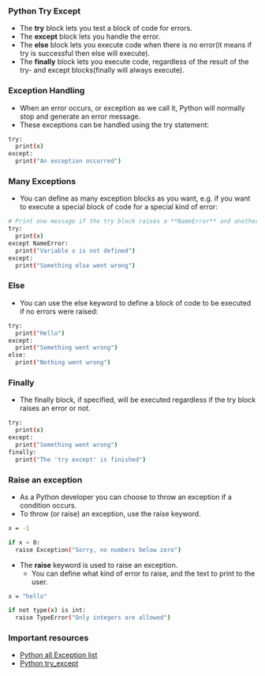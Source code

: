 ### Python Try Except
* The **try** block lets you test a block of code for errors.
* The **except** block lets you handle the error.
* The **else** block lets you execute code when there is no error(it means if try is successful then else will execute).
* The **finally** block lets you execute code, regardless of the result of the try- and except blocks(finally will always execute).

### Exception Handling
* When an error occurs, or exception as we call it, Python will normally stop and generate an error message.
* These exceptions can be handled using the try statement:
```bash
try:
  print(x)
except:
  print("An exception occurred") 
```

### Many Exceptions
* You can define as many exception blocks as you want, e.g. if you want to execute a special block of code for a special kind of error:
```bash
# Print one message if the try block raises a **NameError** and another for other errors:
try:
  print(x)
except NameError:
  print("Variable x is not defined")
except:
  print("Something else went wrong") 
```

### Else
* You can use the else keyword to define a block of code to be executed if no errors were raised:
```bash
try:
  print("Hello")
except:
  print("Something went wrong")
else:
  print("Nothing went wrong") 
```

### Finally
* The finally block, if specified, will be executed regardless if the try block raises an error or not.
```bash
try:
  print(x)
except:
  print("Something went wrong")
finally:
  print("The 'try except' is finished") 
```

### Raise an exception
* As a Python developer you can choose to throw an exception if a condition occurs.
* To throw (or raise) an exception, use the raise keyword.
```bash
x = -1

if x < 0:
  raise Exception("Sorry, no numbers below zero") 
```

* The **raise** keyword is used to raise an exception.
  * You can define what kind of error to raise, and the text to print to the user.
```bash
x = "hello"

if not type(x) is int:
  raise TypeError("Only integers are allowed") 
```

### Important resources
* [Python all Exception list](https://www.w3schools.com/python/python_ref_exceptions.asp)
* [Python try_except](https://www.w3schools.com/python/python_try_except.asp)